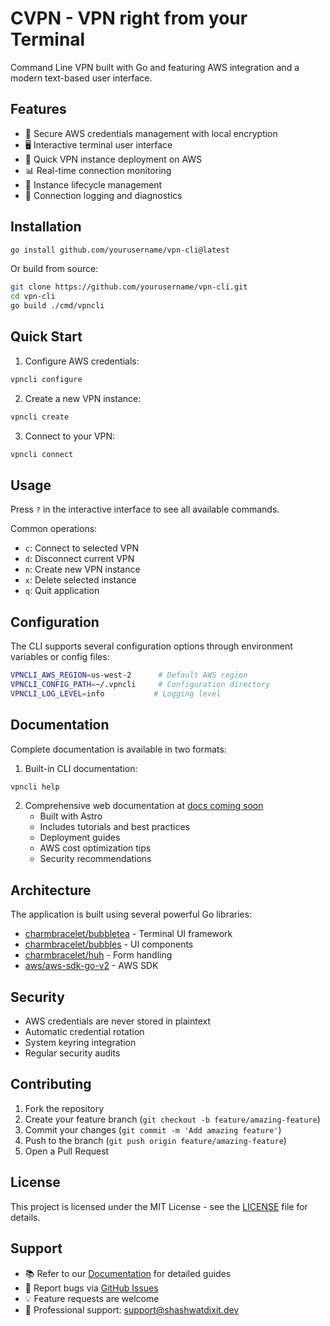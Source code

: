 # CVPN - VPN right from your Terminal

Command Line VPN built with Go and featuring AWS integration and a modern text-based user interface.

## Features

- 🔐 Secure AWS credentials management with local encryption
- 🖥️ Interactive terminal user interface
- 🚀 Quick VPN instance deployment on AWS
- 📊 Real-time connection monitoring
- 🔄 Instance lifecycle management
- 📝 Connection logging and diagnostics

## Installation

```bash
go install github.com/yourusername/vpn-cli@latest
```

Or build from source:

```bash
git clone https://github.com/yourusername/vpn-cli.git
cd vpn-cli
go build ./cmd/vpncli
```

## Quick Start

1. Configure AWS credentials:
```bash
vpncli configure
```

2. Create a new VPN instance:
```bash
vpncli create
```

3. Connect to your VPN:
```bash
vpncli connect
```

## Usage

Press `?` in the interactive interface to see all available commands.

Common operations:
- `c`: Connect to selected VPN
- `d`: Disconnect current VPN
- `n`: Create new VPN instance
- `x`: Delete selected instance
- `q`: Quit application

## Configuration

The CLI supports several configuration options through environment variables or config files:

```bash
VPNCLI_AWS_REGION=us-west-2      # Default AWS region
VPNCLI_CONFIG_PATH=~/.vpncli     # Configuration directory
VPNCLI_LOG_LEVEL=info           # Logging level
```

## Documentation

Complete documentation is available in two formats:

1. Built-in CLI documentation:
```bash
vpncli help
```

2. Comprehensive web documentation at [docs coming soon]()
   - Built with Astro
   - Includes tutorials and best practices
   - Deployment guides
   - AWS cost optimization tips
   - Security recommendations

## Architecture

The application is built using several powerful Go libraries:

- [charmbracelet/bubbletea](https://github.com/charmbracelet/bubbletea) - Terminal UI framework
- [charmbracelet/bubbles](https://github.com/charmbracelet/bubbles) - UI components
- [charmbracelet/huh](https://github.com/charmbracelet/huh) - Form handling
- [aws/aws-sdk-go-v2](https://github.com/aws/aws-sdk-go-v2) - AWS SDK

## Security

- AWS credentials are never stored in plaintext
- Automatic credential rotation
- System keyring integration
- Regular security audits

## Contributing

1. Fork the repository
2. Create your feature branch (`git checkout -b feature/amazing-feature`)
3. Commit your changes (`git commit -m 'Add amazing feature'`)
4. Push to the branch (`git push origin feature/amazing-feature`)
5. Open a Pull Request

## License

This project is licensed under the MIT License - see the [LICENSE](LICENSE) file for details.

## Support

- 📚 Refer to our [Documentation](https://docs.yourdomain.com) for detailed guides
- 🐛 Report bugs via [GitHub Issues](https://github.com/yourusername/vpn-cli/issues)
- 💡 Feature requests are welcome
- 📧 Professional support: support@shashwatdixit.dev